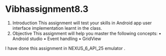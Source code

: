 # Vibhassignment8.3

1. Introduction
This assignment will test your skills in Android app user interface implementation learnt in the
class.
2. Objective
This assignment will help you master the following concepts:
• Android studio
• Event handling
• GridView

I have done this assignment in NEXUS_6_API_25 emulator .
